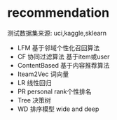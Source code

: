 #  recommendation 
  测试数据集来源:  uci,kaggle,sklearn
- LFM   基于邻域个性化召回算法
- CF  协同过滤算法  基于item或user
- ContentBased 基于内容推荐算法
- Iteam2Vec   词向量
- LR  线性回归
- PR  personal   rank个性排名
- Tree 决策树
- WD   排序模型  wide and deep

